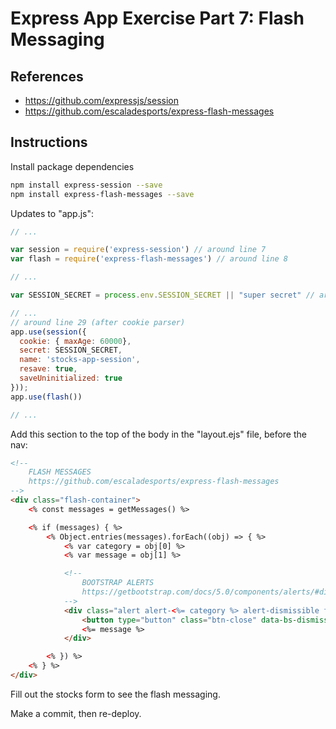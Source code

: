 # Express App Exercise Part 7: Flash Messaging

## References

  + https://github.com/expressjs/session
  + https://github.com/escaladesports/express-flash-messages

## Instructions

Install package dependencies

```sh
npm install express-session --save
npm install express-flash-messages --save
```

Updates to "app.js":

```js
// ...

var session = require('express-session') // around line 7
var flash = require('express-flash-messages') // around line 8

// ...

var SESSION_SECRET = process.env.SESSION_SECRET || "super secret" // around line 17 (before app initialization)

// ...
// around line 29 (after cookie parser)
app.use(session({
  cookie: { maxAge: 60000},
  secret: SESSION_SECRET,
  name: 'stocks-app-session',
  resave: true,
  saveUninitialized: true
}));
app.use(flash())

// ...

```

Add this section to the top of the body in the "layout.ejs" file, before the nav:

```html
<!--
    FLASH MESSAGES
    https://github.com/escaladesports/express-flash-messages
-->
<div class="flash-container">
    <% const messages = getMessages() %>

    <% if (messages) { %>
        <% Object.entries(messages).forEach((obj) => { %>
            <% var category = obj[0] %>
            <% var message = obj[1] %>

            <!--
                BOOTSTRAP ALERTS
                https://getbootstrap.com/docs/5.0/components/alerts/#dismissing
            -->
            <div class="alert alert-<%= category %> alert-dismissible fade show" role="alert" style="margin-bottom:0;">
                <button type="button" class="btn-close" data-bs-dismiss="alert" aria-label="Close"></button>
                <%= message %>
            </div>

        <% }) %>
    <% } %>
</div>

```

Fill out the stocks form to see the flash messaging.

Make a commit, then re-deploy.
